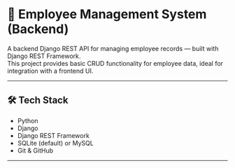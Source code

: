 # 🧾 Employee Management System (Backend)

A backend Django REST API for managing employee records — built with Django REST Framework.  
This project provides basic CRUD functionality for employee data, ideal for integration with a frontend UI.

---

## 🛠️ Tech Stack

- Python
- Django
- Django REST Framework
- SQLite (default) or MySQL
- Git & GitHub

---


